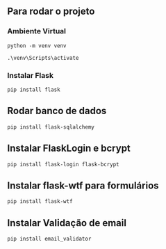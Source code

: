 ## Para rodar o projeto

### Ambiente Virtual

```
python -m venv venv
```

```
.\venv\Scripts\activate
```

### Instalar Flask

```
pip install flask
```

## Rodar banco de dados

```
pip install flask-sqlalchemy
```

## Instalar FlaskLogin e bcrypt

```
pip install flask-login flask-bcrypt
```

## Instalar flask-wtf para formulários

```
pip install flask-wtf
```

## Instalar Validação de email

```
pip install email_validator
```